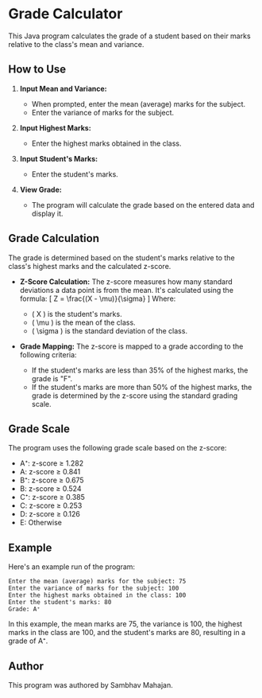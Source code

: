# Grade Calculator

This Java program calculates the grade of a student based on their marks relative to the class's mean and variance.

## How to Use

1. **Input Mean and Variance:**
   - When prompted, enter the mean (average) marks for the subject.
   - Enter the variance of marks for the subject.

2. **Input Highest Marks:**
   - Enter the highest marks obtained in the class.

3. **Input Student's Marks:**
   - Enter the student's marks.

4. **View Grade:**
   - The program will calculate the grade based on the entered data and display it.

## Grade Calculation

The grade is determined based on the student's marks relative to the class's highest marks and the calculated z-score.

- **Z-Score Calculation:** The z-score measures how many standard deviations a data point is from the mean. It's calculated using the formula:
  \[ Z = \frac{(X - \mu)}{\sigma} \]
  Where:
  - \( X \) is the student's marks.
  - \( \mu \) is the mean of the class.
  - \( \sigma \) is the standard deviation of the class.

- **Grade Mapping:** The z-score is mapped to a grade according to the following criteria:
  - If the student's marks are less than 35% of the highest marks, the grade is "F".
  - If the student's marks are more than 50% of the highest marks, the grade is determined by the z-score using the standard grading scale.

## Grade Scale

The program uses the following grade scale based on the z-score:

- A⁺: z-score ≥ 1.282
- A: z-score ≥ 0.841
- B⁺: z-score ≥ 0.675
- B: z-score ≥ 0.524
- C⁺: z-score ≥ 0.385
- C: z-score ≥ 0.253
- D: z-score ≥ 0.126
- E: Otherwise

## Example

Here's an example run of the program:

```
Enter the mean (average) marks for the subject: 75
Enter the variance of marks for the subject: 100
Enter the highest marks obtained in the class: 100
Enter the student's marks: 80
Grade: A⁺
```

In this example, the mean marks are 75, the variance is 100, the highest marks in the class are 100, and the student's marks are 80, resulting in a grade of A⁺.

## Author

This program was authored by Sambhav Mahajan.
